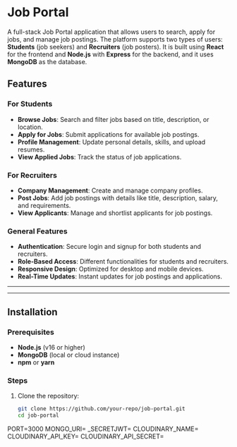 # Job Portal

A full-stack Job Portal application that allows users to search, apply for jobs, and manage job postings. The platform supports two types of users: **Students** (job seekers) and **Recruiters** (job posters). It is built using **React** for the frontend and **Node.js** with **Express** for the backend, and it uses **MongoDB** as the database.

## Features

### For Students
- **Browse Jobs**: Search and filter jobs based on title, description, or location.
- **Apply for Jobs**: Submit applications for available job postings.
- **Profile Management**: Update personal details, skills, and upload resumes.
- **View Applied Jobs**: Track the status of job applications.

### For Recruiters
- **Company Management**: Create and manage company profiles.
- **Post Jobs**: Add job postings with details like title, description, salary, and requirements.
- **View Applicants**: Manage and shortlist applicants for job postings.

### General Features
- **Authentication**: Secure login and signup for both students and recruiters.
- **Role-Based Access**: Different functionalities for students and recruiters.
- **Responsive Design**: Optimized for desktop and mobile devices.
- **Real-Time Updates**: Instant updates for job postings and applications.

---


---

## Installation

### Prerequisites
- **Node.js** (v16 or higher)
- **MongoDB** (local or cloud instance)
- **npm** or **yarn**

### Steps
1. Clone the repository:
   ```bash
   git clone https://github.com/your-repo/job-portal.git
   cd job-portal

PORT=3000
MONGO_URI=<your-mongodb-connection-string>
_SECRETJWT=<your-jwt-secret>
CLOUDINARY_NAME=<your-cloudinary-name>
CLOUDINARY_API_KEY=<your-cloudinary-api-key>
CLOUDINARY_API_SECRET=<your-cloudinary-api-secret>

